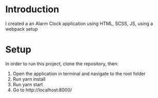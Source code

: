 # Introduction

I created a an Alarm Clock application using HTML, SCSS, JS, using a webpack setup

# Setup

In order to run this project, clone the repository, then:

1. Open the application in terminal and navigate to the root folder
2. Run yarn install
3. Run yarn start
4. Go to http://localhost:8000/
